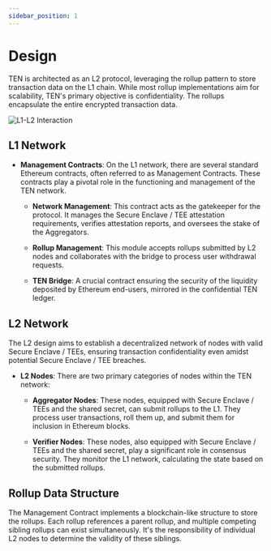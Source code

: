 ```yaml
---
sidebar_position: 1
---
```

# Design

TEN is architected as an L2 protocol, leveraging the rollup pattern to store transaction data on the L1 chain. While most rollup implementations aim for scalability, TEN's primary objective is confidentiality. The rollups encapsulate the entire encrypted transaction data.

![L1-L2 Interaction](../assets/l1-l2-interaction.png)

## L1 Network

- **Management Contracts**: On the L1 network, there are several standard Ethereum contracts, often referred to as Management Contracts. These contracts play a pivotal role in the functioning and management of the TEN network.

  - **Network Management**: This contract acts as the gatekeeper for the protocol. It manages the Secure Enclave / TEE attestation requirements, verifies attestation reports, and oversees the stake of the Aggregators.

  - **Rollup Management**: This module accepts rollups submitted by L2 nodes and collaborates with the bridge to process user withdrawal requests.

  - **TEN Bridge**: A crucial contract ensuring the security of the liquidity deposited by Ethereum end-users, mirrored in the confidential TEN ledger.

## L2 Network

The L2 design aims to establish a decentralized network of nodes with valid Secure Enclave / TEEs, ensuring transaction confidentiality even amidst potential Secure Enclave / TEE breaches.

- **L2 Nodes**: There are two primary categories of nodes within the TEN network:

  - **Aggregator Nodes**: These nodes, equipped with Secure Enclave / TEEs and the shared secret, can submit rollups to the L1. They process user transactions, roll them up, and submit them for inclusion in Ethereum blocks.

  - **Verifier Nodes**: These nodes, also equipped with Secure Enclave / TEEs and the shared secret, play a significant role in consensus security. They monitor the L1 network, calculating the state based on the submitted rollups.

## Rollup Data Structure

The Management Contract implements a blockchain-like structure to store the rollups. Each rollup references a parent rollup, and multiple competing sibling rollups can exist simultaneously. It's the responsibility of individual L2 nodes to determine the validity of these siblings.
